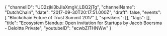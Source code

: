 {
    "channelID": "UC2zjki3bJIaXmgV_LBQ2jTg",
    "channelName": "DutchChain",
    "date": "2017-09-30T20:17:51.000Z",
    "draft": false,
    "events": [
        "Blockchain Future of Trust Summit 2017"
    ],
    "speakers": [],
    "tags": [],
    "title": "Ecosystem Standup: Open invitation for Startups by Jacob Boersma - Deloitte Private",
    "youtubeID": "ecwbZlTHNWw"
}
